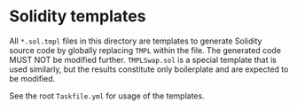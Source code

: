 # Solidity templates

All `*.sol.tmpl` files in this directory are templates to generate Solidity source code by globally replacing `TMPL` within the file.
The generated code MUST NOT be modified further.
`TMPLSwap.sol` is a special template that is used similarly, but the results constitute only boilerplate and are expected to be modified.

See the root `Taskfile.yml` for usage of the templates.

